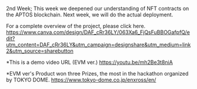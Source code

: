 2nd Week;
This week we deepened our understanding of NFT contracts on the APTOS blockchain. 
Next week, we will do the actual deployment.

For a complete overview of the project, please click here.
https://www.canva.com/design/DAF_cRr36LY/063Xa6_FjQsFuBBOGafpfQ/edit?utm_content=DAF_cRr36LY&utm_campaign=designshare&utm_medium=link2&utm_source=sharebutton

*This is a demo video URL (EVM ver.)
https://youtu.be/mh2Be3t8niA

*EVM ver's Product won three Prizes, the most in the hackathon organized by TOKYO DOME.
https://www.tokyo-dome.co.jp/enxross/en/
